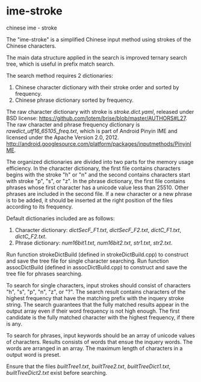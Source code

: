 ime-stroke
==========
chinese ime - stroke

The "ime-stroke" is a simplified Chinese input method using strokes of the Chinese characters.

The main data structure applied in the search is improved ternary search tree, which is useful in prefix match search.

The search method requires 2 dictionaries:
1. Chinese character dictionary with their stroke order and sorted by frequency.
2. Chinese phrase dictionary sorted by frequency.

The raw character dictionary with stroke is *stroke.dict.yaml*, released under BSD license:
https://github.com/lotem/brise/blob/master/AUTHORS#L27.
The raw character and phrase frequency dictionary is *rawdict_utf16_65105_freq.txt*, which is part of Android Pinyin IME and licensed 
under the Apache Version 2.0, 2012.
http://android.googlesource.com/platform/packages/inputmethods/PinyinIME.

The organized dictionaries are divided into two parts for the memory usage efficiency.
In the character dictionary, the first file contains characters begins with the stroke "h" or "n" and the second contains characters start with stroke "p", "s", or "z".
In the phrase dictionary, the first file contains phrases whose first character has a unicode value less than 25510. Other phrases are included in the second file.
If a new character or a new phrase is to be added, it should be inserted at the right position of the files according to its frequency.

Default dictionaries included are as follows:
1. Character dictionary: *dictSecF_F1.txt*, *dictSecF_F2.txt*, *dictC_F1.txt*, *dictC_F2.txt*.
2. Phrase dictionary: *num16bit1.txt*, *num16bit2.txt*, *str1.txt*, *str2.txt*.

Run function strokeDictBuild (defined in strokeDictBuild.cpp) to construct and save the tree file for single character searching.
Run function assocDictBuild (defined in assocDictBuild.cpp) to construct and save the tree file for phrases searching.

To search for single characters, input strokes should consist of characters "h", "s", "p", "n", "z", or "?".
The search result contains characters of the highest frequency that have the matching prefix with the inquery stroke string.
The search guarantees that the fully matched results appear in the output array even if their word frequency is not high enough.
The first candidate is the fully matched character with the highest frequency, if there is any.

To search for phrases, input keywords should be an array of unicode values of characters.
Results consists of words that ensue the inquery words. The words are arranged in an array. The maximum length of characters in a output word is preset.

Ensure that the files *builtTree1.txt*, *builtTree2.txt*, *builtTreeDict1.txt*, *builtTreeDict2.txt* exist before searching.
